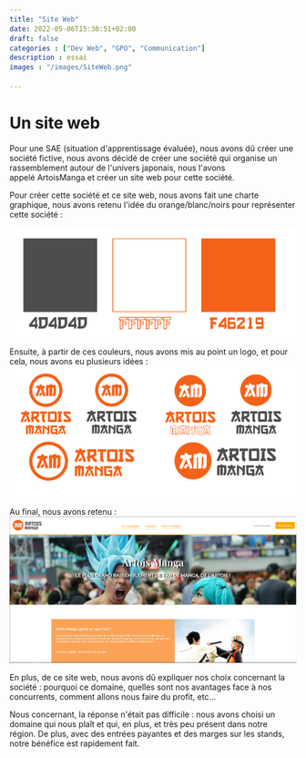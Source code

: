 ```yaml
---
title: "Site Web"
date: 2022-05-06T15:30:51+02:00
draft: false
categories : ["Dev Web", "GPO", "Communication"]
description : essai
images : "/images/SiteWeb.png"

---
```


# Un site web

Pour une SAE (situation d'apprentissage évaluée), nous avons dû créer une société fictive, nous avons décidé de créer une société qui organise un rassemblement autour de l'univers japonais, nous l'avons appelé ArtoisManga et créer un site web pour cette société.

Pour créer cette société et ce site web, nous avons fait une charte graphique, nous avons retenu l'idée du orange/blanc/noirs pour représenter cette société :

![couleurs](/images/couleurs.png)



Ensuite, à partir de ces couleurs, nous avons mis au point un logo, et pour cela, nous avons eu plusieurs idées :
![Logos](/images/logos.png)



Au final, nous avons retenu :
![image alt text](/images/SiteWeb.png)



En plus, de ce site web, nous avons dû expliquer nos choix concernant la société : pourquoi ce domaine, quelles sont nos avantages face à nos concurrents, comment allons nous faire du profit, etc...

Nous concernant, la réponse n'était pas difficile : nous avons choisi un domaine qui nous plaît et qui, en plus, et très peu présent dans notre région. De plus, avec des entrées payantes et des marges sur les stands, notre bénéfice est rapidement fait.

